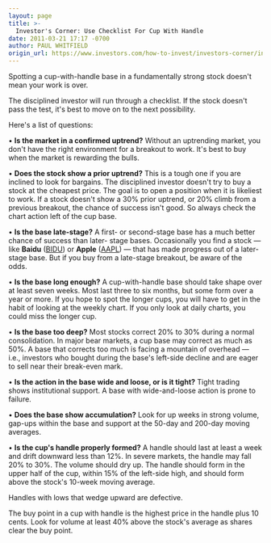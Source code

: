 ```yaml
---
layout: page
title: >-
  Investor's Corner: Use Checklist For Cup With Handle
date: 2011-03-21 17:17 -0700
author: PAUL WHITFIELD
origin_url: https://www.investors.com/how-to-invest/investors-corner/investors-corner-use-checklist-for-cup-with-handle/
---
```


Spotting a cup-with-handle base in a fundamentally strong stock doesn't mean your work is over.

The disciplined investor will run through a checklist. If the stock doesn't pass the test, it's best to move on to the next possibility.

Here's a list of questions:

• **Is the market in a confirmed uptrend?** Without an uptrending market, you don't have the right environment for a breakout to work. It's best to buy when the market is rewarding the bulls.

• **Does the stock show a prior uptrend?** This is a tough one if you are inclined to look for bargains. The disciplined investor doesn't try to buy a stock at the cheapest price. The goal is to open a position when it is likeliest to work. If a stock doesn't show a 30% prior uptrend, or 20% climb from a previous breakout, the chance of success isn't good. So always check the chart action left of the cup base.

• **Is the base late-stage?** A first- or second-stage base has a much better chance of success than later- stage bases. Occasionally you find a stock — like **Baidu** ([BIDU](https://research.investors.com/quote.aspx?symbol=BIDU)) or **Apple** ([AAPL](https://research.investors.com/quote.aspx?symbol=AAPL)) — that has made progress out of a later-stage base. But if you buy from a late-stage breakout, be aware of the odds.

• **Is the base long enough?** A cup-with-handle base should take shape over at least seven weeks. Most last three to six months, but some form over a year or more. If you hope to spot the longer cups, you will have to get in the habit of looking at the weekly chart. If you only look at daily charts, you could miss the longer cup.

• **Is the base too deep?** Most stocks correct 20% to 30% during a normal consolidation. In major bear markets, a cup base may correct as much as 50%. A base that corrects too much is facing a mountain of overhead — i.e., investors who bought during the base's left-side decline and are eager to sell near their break-even mark.

• **Is the action in the base wide and loose, or is it tight?** Tight trading shows institutional support. A base with wide-and-loose action is prone to failure.

• **Does the base show accumulation?** Look for up weeks in strong volume, gap-ups within the base and support at the 50-day and 200-day moving averages.

• **Is the cup's handle properly formed?** A handle should last at least a week and drift downward less than 12%. In severe markets, the handle may fall 20% to 30%. The volume should dry up. The handle should form in the upper half of the cup, within 15% of the left-side high, and should form above the stock's 10-week moving average.

Handles with lows that wedge upward are defective.

The buy point in a cup with handle is the highest price in the handle plus 10 cents. Look for volume at least 40% above the stock's average as shares clear the buy point.
